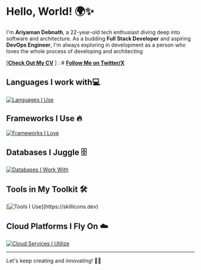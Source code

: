 # Hello, World! 🌍✨

I'm **Ariyaman Debnath**, a 22-year-old tech enthusiast diving deep into software and architecture. As a budding **Full Stack Developer** and aspiring **DevOps Engineer**, I'm always exploring in development as a person who loves the whole process of developing and architecting


[[**Check Out My CV**](https://resume-five-flame.vercel.app/) ] : #
[**Follow Me on Twitter/X**](https://x.com/AriyamanDe12_24)

## Languages I work with💻
[![Languages I Use](https://skillicons.dev/icons?i=ts,js,bash,python,go)](https://skillicons.dev)

## Frameworks I Use 🔥
[![Frameworks I Love](https://skillicons.dev/icons?i=react,next,tailwind,express,prisma,django,flask,graphql)](https://skillicons.dev)

## Databases I Juggle 🗄️
[![Databases I Work With](https://skillicons.dev/icons?i=postgres,redis,mongo,mysql)](https://skillicons.dev)

## Tools in My Toolkit 🛠️
[![Tools I Use](https://skillicons.dev/icons?i=neovim,git,docker,linux,nginx,kubernetes,)](https://skillicons.dev)

## Cloud Platforms I Fly On ☁️
[![Cloud Services I Utilize](https://skillicons.dev/icons?i=aws,cloudflare,netlify,vercel,firebase)](https://skillicons.dev)

---

Let's keep creating and innovating! 🚀✨
